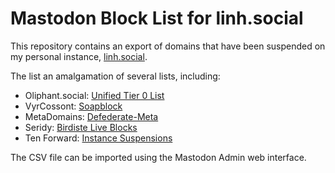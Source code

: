 # Mastodon Block List for linh.social

This repository contains an export of domains that have been suspended on my personal instance, [linh.social](https://linh.social/).

The list an amalgamation of several lists, including:

- Oliphant.social: [Unified Tier 0 List](https://writer.oliphant.social/oliphant/the-oliphant-social-blocklist)
- VyrCossont: [Soapblock](https://github.com/VyrCossont/Soapblock)
- MetaDomains: [Defederate-Meta](https://gitea.whitespashe.uk/Whitespashe/MetaDomains)
- Seridy: [Birdiste Live Blocks](https://seirdy.one/pb/bsl.txt)
- Ten Forward: [Instance Suspensions](https://wiki.tenforward.social/doku.php?id=tenforward:suspensions)

The CSV file can be imported using the Mastodon Admin web interface.

